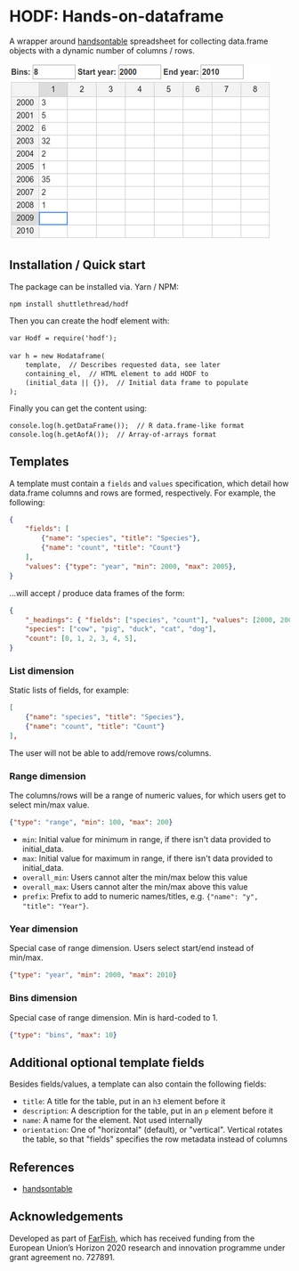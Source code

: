 # HODF: Hands-on-dataframe

A wrapper around [handsontable](https://handsontable.com/) spreadsheet for collecting data.frame objects with a dynamic number of columns / rows.

![hodfr screenshot](screenshot.png)

## Installation / Quick start

The package can be installed via. Yarn / NPM:

    npm install shuttlethread/hodf

Then you can create the hodf element with:

    var Hodf = require('hodf');

    var h = new Hodataframe(
        template,  // Describes requested data, see later
        containing_el,  // HTML element to add HODF to
        (initial_data || {}),  // Initial data frame to populate
    );

Finally you can get the content using:

    console.log(h.getDataFrame());  // R data.frame-like format
    console.log(h.getAofA());  // Array-of-arrays format

## Templates

A template must contain a ``fields`` and ``values`` specification, which detail
how data.frame columns and rows are formed, respectively. For example, the
following:

```json
{
    "fields": [
        {"name": "species", "title": "Species"},
        {"name": "count", "title": "Count"}
    ],
    "values": {"type": "year", "min": 2000, "max": 2005},
}
```

...will accept / produce data frames of the form:

```json
{
    "_headings": { "fields": ["species", "count"], "values": [2000, 2001, 2002, 2003, 2004, 2005] },
    "species": ["cow", "pig", "duck", "cat", "dog"],
    "count": [0, 1, 2, 3, 4, 5],
}
```

### List dimension

Static lists of fields, for example:

```json
[
    {"name": "species", "title": "Species"},
    {"name": "count", "title": "Count"}
],
```

The user will not be able to add/remove rows/columns.

### Range dimension

The columns/rows will be a range of numeric values, for which users get to
select min/max value.

```json
{"type": "range", "min": 100, "max": 200}
```

* ``min``: Initial value for minimum in range, if there isn't data provided to initial_data.
* ``max``: Initial value for maximum in range, if there isn't data provided to initial_data.
* ``overall_min``: Users cannot alter the min/max below this value
* ``overall_max``: Users cannot alter the min/max above this value
* ``prefix``: Prefix to add to numeric names/titles, e.g. ``{"name": "y", "title": "Year"}``.

### Year dimension

Special case of range dimension. Users select start/end instead of min/max.

```json
{"type": "year", "min": 2000, "max": 2010}
```

### Bins dimension

Special case of range dimension. Min is hard-coded to 1.

```json
{"type": "bins", "max": 10}
```

## Additional optional template fields

Besides fields/values, a template can also contain the following fields:

* ``title``: A title for the table, put in an ``h3`` element before it
* ``description``: A description for the table, put in an ``p`` element before it
* ``name``: A name for the element. Not used internally
* ``orientation``: One of "horizontal" (default), or "vertical". Vertical rotates the table, so that "fields" specifies the row metadata instead of columns

## References

* [handsontable](https://handsontable.com/)

## Acknowledgements

Developed as part of [FarFish](https://www.farfish.eu/), which has received funding from the European Union’s Horizon 2020 research and innovation programme under grant agreement no. 727891.
